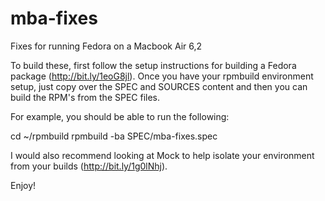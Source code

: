 mba-fixes
=========

Fixes for running Fedora on a Macbook Air 6,2

To build these, first follow the setup instructions for building a Fedora package (http://bit.ly/1eoG8jl).  Once you have your rpmbuild environment setup, just copy over the SPEC and SOURCES content and then you can build the RPM's from the SPEC files.

For example, you should be able to run the following:

cd ~/rpmbuild
rpmbuild -ba SPEC/mba-fixes.spec

I would also recommend looking at Mock to help isolate your environment from your builds (http://bit.ly/1g0lNhj).

Enjoy! 
